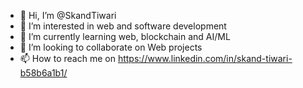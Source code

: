 - 👋 Hi, I’m @SkandTiwari
- 👀 I’m interested in web and software development
- 🌱 I’m currently learning web, blockchain and AI/ML
- 💞️ I’m looking to collaborate on Web projects
- 📫 How to reach me on https://www.linkedin.com/in/skand-tiwari-b58b6a1b1/

<!---
SkandTiwari/SkandTiwari is a ✨ special ✨ repository because its `README.md` (this file) appears on your GitHub profile.
You can click the Preview link to take a look at your changes.
--->
